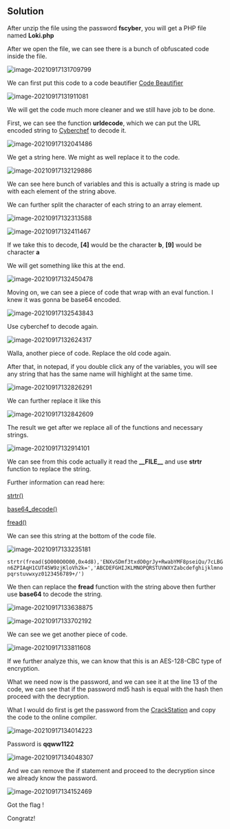 ## Solution

After unzip the file using the password **fscyber**, you will get a PHP file named **Loki.php**

After we open the file, we can see there is a bunch of obfuscated code inside the file.

![image-20210917131709799](Image/image-20210917131709799.png)

We can first put this code to a code beautifier [Code Beautifier](https://codebeautify.org/php-beautifier)

![image-20210917131911081](Image/image-20210917131911081.png)

We will get the code much more cleaner and we still have job to be done.

First, we can see the function **urldecode**, which we can put the URL encoded string to [Cyberchef](https://gchq.github.io/CyberChef/) to decode it.

![image-20210917132041486](Image/image-20210917132041486.png)

We get a string here. We might as well replace it to the code.

![image-20210917132129886](Image/image-20210917132129886.png)

We can see here bunch of variables and this is actually a string is made up with each element of the string above.

We can further split the character of each string to an array element.

![image-20210917132313588](Image/image-20210917132313588.png)

![image-20210917132411467](Image/image-20210917132411467.png)

If we take this to decode, **[4]** would be the character **b**, **[9]** would be character **a**

We will get something like this at the end.

![image-20210917132450478](Image/image-20210917132450478.png)



Moving on, we can see a piece of code that wrap with an eval function. I knew it was gonna be base64 encoded.

![image-20210917132543843](Image/image-20210917132543843.png)

Use cyberchef to decode again.

![image-20210917132624317](Image/image-20210917132624317.png)

Walla, another piece of code. Replace the old code again.

After that, in notepad, if you double click any of the variables, you will see any string that has the same name will highlight at the same time.

![image-20210917132826291](Image/image-20210917132826291.png)

We can further replace it like this

![image-20210917132842609](Image/image-20210917132842609.png)

The result we get after we replace all of the functions and necessary strings.

![image-20210917132914101](Image/image-20210917132914101.png)

We can see from this code actually it read the **\_\_FILE\_\_** and use **strtr** function to replace the string.

Further information can read here:

[strtr()](https://www.w3schools.com/PHP/func_string_strtr.asp)

[base64_decode()](https://www.geeksforgeeks.org/php-base64_decode-function/)

[fread()](https://www.w3schools.com/php/func_filesystem_fread.asp)

We can see this string at the bottom of the code file.

![image-20210917133235181](Image/image-20210917133235181.png)

`strtr(fread($O000O0O00,0x4d8),'ENXvSDmf3txdO0grJy+RwabYMF8pseiQu/7cLBGn6ZPIAqH1CUT45W9zjKloVh2k=','ABCDEFGHIJKLMNOPQRSTUVWXYZabcdefghijklmnopqrstuvwxyz0123456789+/')`

We then can replace the **fread** function with the string above then further use **base64** to decode the string.

![image-20210917133638875](Image/image-20210917133638875.png)

![image-20210917133702192](Image/image-20210917133702192.png)

We can see we get another piece of code.

![image-20210917133811608](Image/image-20210917133811608.png)

If we further analyze this, we can know that this is an AES-128-CBC type of encryption.

What we need now is the password, and we can see it at the line 13  of the code, we can see that if the password md5 hash is equal with the hash then proceed with the decryption.

What I would do first is get the password from the [CrackStation](https://crackstation.net/) and copy the code to the online compiler.

![image-20210917134014223](Image/image-20210917134014223.png)

Password is **qqww1122**

![image-20210917134048307](Image/image-20210917134048307.png)

And we can remove the if statement and proceed to the decryption since we already know the password.

![image-20210917134152469](Image/image-20210917134152469.png)

Got the flag !

Congratz!